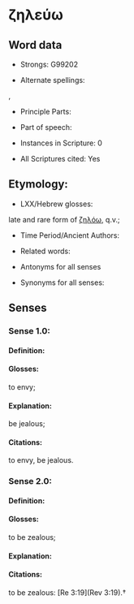 # ζηλεύω

<!-- Status: S2=NeedsEdits -->
<!-- Lexica used for edits:   -->

## Word data

* Strongs: G99202

* Alternate spellings:

,

* Principle Parts: 


* Part of speech: 


* Instances in Scripture: 0

* All Scriptures cited: Yes

## Etymology: 


* LXX/Hebrew glosses: 

late and rare form of [ζηλόω](), q.v.;

* Time Period/Ancient Authors: 


* Related words: 

* Antonyms for all senses

* Synonyms for all senses: 


## Senses 


### Sense  1.0: 

#### Definition: 

#### Glosses: 

to envy; 

#### Explanation: 

be jealous; 

#### Citations: 

to envy, be jealous.

### Sense  2.0: 

#### Definition: 

#### Glosses: 

to be zealous; 

#### Explanation: 


#### Citations: 

to be zealous: [Re 3:19](Rev 3:19).†
